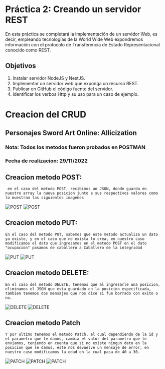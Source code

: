 # **Práctica 2: Creando un servidor REST**

En esta práctica se completará la implementación de un servidor Web, es decir, empleando tecnologías de la World Wide Web expondremos información con el protocolo de Transferencia de Estado Representacional conocido como REST.

## Objetivos

  1. Instalar servidor NodeJS y NestJS.
  2. Implementar un servidor web que exponga un recurso REST.
  3. Publicar en GitHub el código fuente del servidor.
  4. Identificar los verbos Http y su uso para un caso de ejemplo.

  # Creacion del CRUD
  ## Personajes Sword Art Online: Allicization
  ### Nota: Todos los metodos fueron probados en POSTMAN
  ### Fecha de realizacion: 29/11/2022

  ## Creacion metodo POST: 
     en el caso del metodo POST, recibimos un JSON, donde guarda en nuestro array la nueva posicion junto a sus respectivos valores como lo muestran las siguientes imagenes

  ![POST](resources/MethodPost1.PNG)
  ![POST](resources/MethodPost2.PNG)

  ## Creacion metodo PUT:
    En el caso del metodo PUT, sabemos que este metodo actualiza un dato ya existe, y en el caso que no exista lo crea, en nuestro caso modificamos el dato que ingresamos en el metodo POST en el dato "ocupacion" pasamos de caballero a Caballero de la integridad

![PUT](resources/MethodPut1.PNG)
![PUT](resources/MethodPut2.PNG)

  ## Creacion metodo DELETE: 
    En el caso del metodo DELETE, tenemos que al ingresarle una posicion, eliminamos el JSON que esta guardado en la posicion especificada, tambien tenemos dos mensajes que nos dice si fue borrado con exito o no.

  ![DELETE](resources/MethodDelete1.PNG)
  ![DELETE](resources/MethodDelete2.PNG)

  ## Creacion metodo Patch
    Y por ultimo tenemos el metodo Patch, el cual dependiendo de la id y el parametro que le damos, cambia el valor del parametro que le enviamos, teniendo en cuenta que si no existe ningun dato en la posicion que le damos, este nos devuelve un mensaje de error, en nuestro caso modificamos la edad en la cual pasa de 40 a 30.

  ![PATCH](resources/MethodPatch1.PNG)
  ![PATCH](resources/MethodPatch2.PNG)
  ![PATCH](resources/MethodPatch3.PNG)

